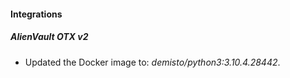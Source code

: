 #### Integrations
##### AlienVault OTX v2
- Updated the Docker image to: *demisto/python3:3.10.4.28442*.
